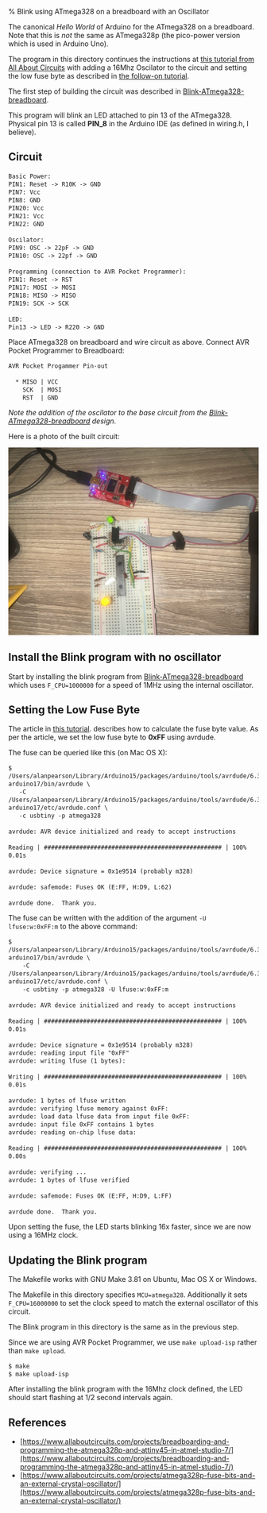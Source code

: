 % Blink using ATmega328 on a breadboard with an Oscillator

The canonical _Hello World_ of Arduino for the ATmega328 on a breadboard. Note that
this is _not_ the same as ATmega328p (the pico-power version which is used in
Arduino Uno).

The program in this directory continues the instructions at
[this tutorial from All About Circuits](https://www.allaboutcircuits.com/projects/breadboarding-and-programming-the-atmega328p-and-attiny45-in-atmel-studio-7/)
with adding a 16Mhz Oscilator to the circuit and setting the low fuse byte
as described in
[the follow-on tutorial](https://www.allaboutcircuits.com/projects/atmega328p-fuse-bits-and-an-external-crystal-oscillator/).

The first step of building the circuit was described in
[Blink-ATmega328-breadboard](../Blink-ATmega328-breadboard/README.html).

This program will blink an LED attached to pin 13 of the ATmega328. Physical pin
13 is called **PIN_8** in the Arduino IDE (as defined in wiring.h, I believe).

## Circuit

```
Basic Power:
PIN1: Reset -> R10K -> GND
PIN7: Vcc
PIN8: GND
PIN20: Vcc
PIN21: Vcc
PIN22: GND

Oscilator:
PIN9: OSC -> 22pF -> GND
PIN10: OSC -> 22pf -> GND

Programming (connection to AVR Pocket Programmer):
PIN1: Reset -> RST
PIN17: MOSI -> MOSI
PIN18: MISO -> MISO
PIN19: SCK -> SCK

LED:
Pin13 -> LED -> R220 -> GND
```

Place ATmega328 on breadboard and wire circuit as above. 
Connect AVR Pocket Programmer to Breadboard:

```
AVR Pocket Progammer Pin-out

  * MISO | VCC
    SCK  | MOSI
    RST  | GND

```

_Note the addition of the oscilator to the base circuit from the
[Blink-ATmega328-breadboard](../Blink-ATmega328-breadboard/README.html)
design_.

Here is a photo of the built circuit:

![Circuit on breadboard](img/IMG_0437.jpg)

## Install the Blink program with no oscillator

Start by installing the blink program from
[Blink-ATmega328-breadboard](../Blink-ATmega328-breadboard/README.html)
which uses `F_CPU=1000000` for a speed of 1MHz using the internal
oscillator.

## Setting the Low Fuse Byte

The article in
[this tutorial](https://www.allaboutcircuits.com/projects/atmega328p-fuse-bits-and-an-external-crystal-oscillator/).
describes how to calculate the fuse byte value.  As per the
article, we set the low fuse byte to **0xFF** using avrdude.

The fuse can be queried like this (on Mac OS X):

```
$ /Users/alanpearson/Library/Arduino15/packages/arduino/tools/avrdude/6.3.0-arduino17/bin/avrdude \
   -C /Users/alanpearson/Library/Arduino15/packages/arduino/tools/avrdude/6.3.0-arduino17/etc/avrdude.conf \
   -c usbtiny -p atmega328

avrdude: AVR device initialized and ready to accept instructions

Reading | ################################################## | 100% 0.01s

avrdude: Device signature = 0x1e9514 (probably m328)

avrdude: safemode: Fuses OK (E:FF, H:D9, L:62)

avrdude done.  Thank you.

```

The fuse can be written with the addition of the argument `-U lfuse:w:0xFF:m` to the 
above command:

```
$ /Users/alanpearson/Library/Arduino15/packages/arduino/tools/avrdude/6.3.0-arduino17/bin/avrdude \
    -C /Users/alanpearson/Library/Arduino15/packages/arduino/tools/avrdude/6.3.0-arduino17/etc/avrdude.conf \
    -c usbtiny -p atmega328 -U lfuse:w:0xFF:m

avrdude: AVR device initialized and ready to accept instructions

Reading | ################################################## | 100% 0.01s

avrdude: Device signature = 0x1e9514 (probably m328)
avrdude: reading input file "0xFF"
avrdude: writing lfuse (1 bytes):

Writing | ################################################## | 100% 0.01s

avrdude: 1 bytes of lfuse written
avrdude: verifying lfuse memory against 0xFF:
avrdude: load data lfuse data from input file 0xFF:
avrdude: input file 0xFF contains 1 bytes
avrdude: reading on-chip lfuse data:

Reading | ################################################## | 100% 0.00s

avrdude: verifying ...
avrdude: 1 bytes of lfuse verified

avrdude: safemode: Fuses OK (E:FF, H:D9, L:FF)

avrdude done.  Thank you.
```

Upon setting the fuse, the LED starts blinking 16x faster, since we
are now using a 16MHz clock.

## Updating the Blink program

The Makefile works with GNU Make 3.81 on Ubuntu, Mac OS X or Windows.

The Makefile in this directory specifies `MCU=atmega328`. Additionally it
sets `F_CPU=16000000` to set the clock speed to match the external
oscillator of this circuit.

The Blink program in this directory is the same as in the previous step.

Since we are using AVR Pocket Programmer, we use `make upload-isp` rather than
`make upload`.

```
$ make
$ make upload-isp
```

After installing the blink program with the 16Mhz clock defined, the LED
should start flashing at 1/2 second intervals again.

## References

 * [https://www.allaboutcircuits.com/projects/breadboarding-and-programming-the-atmega328p-and-attiny45-in-atmel-studio-7/](https://www.allaboutcircuits.com/projects/breadboarding-and-programming-the-atmega328p-and-attiny45-in-atmel-studio-7/)
 * [https://www.allaboutcircuits.com/projects/atmega328p-fuse-bits-and-an-external-crystal-oscillator/](https://www.allaboutcircuits.com/projects/atmega328p-fuse-bits-and-an-external-crystal-oscillator/)

